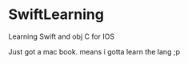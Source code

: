 # SwiftLearning
Learning Swift and obj C for IOS

Just got a mac book. means i gotta learn the lang ;p
